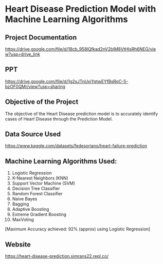 # Heart Disease Prediction Model with Machine Learning Algorithms

## Project Documentation
https://drive.google.com/file/d/18cb_958lQfkad2nV2blM8VtHIsRh6NEG/view?usp=drive_link

## PPT
https://drive.google.com/file/d/1g2sJTnUxiYqtwEYfBsRqC-5-bzOF0QMr/view?usp=sharing

## Objective of the Project 
The objective of the Heart Disease prediction model is to accurately identify cases of Heart Disease through the Prediction Model.

## Data Source Used
https://www.kaggle.com/datasets/fedesoriano/heart-failure-prediction

## Machine Learning Algorithms Used:
1. Logistic Regression
2. K-Nearest Neighbors (KNN)
3. Support Vector Machine (SVM)
4. Decision Tree Classifier
5. Random Forest Classifier
6. Naive Bayes
7. Bagging
8. Adaptive Boosting
9. Extreme Gradient Boosting
10. MaxVoting

[Maximum Accuracy achieved: 92% (approx) using Logistic Regression]

## Website
https://heart-disease-prediction.simrans22.repl.co/